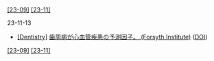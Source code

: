 [\[23-09\]](2309.md) [\[23-11\]](2311.md)

23-11-13
* [\[Dentistry\]](Dentistry.md) [歯周病が心血管疾患の予測因子。 (Forsyth Institute)](https://forsyth.org/periodontal-disease-increases-risk-of-major-cardiovascular-events/) ([DOI](https://doi.org/10.1002/JPER.19-0441))

[\[23-09\]](2309.md) [\[23-11\]](2311.md)
